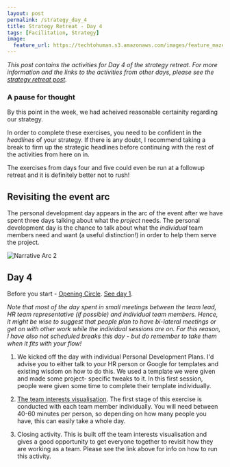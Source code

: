 ```yaml
---
layout: post
permalink: /strategy_day_4
title: Strategy Retreat - Day 4 
tags: [Facilitation, Strategy]
image: 
  feature_url: https://techtohuman.s3.amazonaws.com/images/feature_maze.jpg
---
```


<em>This post contains the activities for Day 4 of the strategy retreat. For more information and the links to the activities from other days, please see the [strategy retreat post](https://techtohuman.com/strategy_retreat/).</em> 

<div class="well">

<h3> A pause for thought </h3>
By this point in the week, we had acheived reasonable certainity regarding our strategy. <p>In order to complete these exercises, you need to be confident in the <em>headlines</em> of your strategy. If there is any doubt, I recommend taking a break to firm up the strategic headlines before continuing with the rest of the activities from here on in. </p><p>The exercises from days four and five could even be run at a followup retreat and it is definitely better not to rush!</em></p></div>

## Revisiting the event arc

The personal development day appears in the arc of the event after we have spent three days talking about what the *project* needs. The personal development day is the chance to talk about what the *individual* team members need and want (a useful distinction!) in order to help them serve the project. 

![Narrative Arc 2](https://techtohuman.s3.amazonaws.com/images/narrative_arc_2.jpg)

## Day 4

Before you start - <a href="http://facilitation.aspirationtech.org/index.php?title=Facilitation:Opening_Circle" target="_blank">Opening Circle</a>. <a href="https://techtohuman.com/strategy_day_1">See day 1</a>. 

*Note that most of the day spent in small meetings between the team lead, HR team representative (if possible) and individual team members. Hence, it might be wise to suggest that people plan to have bi-lateral meetings or get on with other work while the individual sessions are on. For this reason, I have also not scheduled breaks this day - but do remember to take them when it fits with your flow!*

1. We kicked off the day with individual Personal Development Plans. I'd advise you to either talk to your HR person or Google for templates and existing wisdom on how to do this. We used a template we were given and made some project- specific tweaks to it. In this first session, people were given some time to complete their template individually.  

2. [The team interests visualisation](https://techtohuman.com/team_interests_visualisation). The first stage of this exercise is conducted with each team member individually. You will need between 40-60 minutes per person, so depending on how many people you have, this can easily take a whole day.  

3. Closing activity. This is built off the team interests visualisation and gives a good opportunity to get everyone together to revisit how they are working as a team. Please see the link above for info on how to run this activity. 






